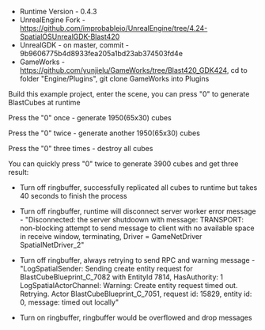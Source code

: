 * Runtime Version - 0.4.3
* UnrealEngine Fork - https://github.com/improbableio/UnrealEngine/tree/4.24-SpatialOSUnrealGDK-Blast420
* UnrealGDK - on master, commit - 9b9606775b4d8933fea205a1bd23ab374503fd4e
* GameWorks - https://github.com/yunjielu/GameWorks/tree/Blast420_GDK424, cd to folder "Engine/Plugins", git clone GameWorks into Plugins

Build this example project, enter the scene, you can press "0" to generate BlastCubes at runtime

Press the "0" once - generate 1950(65x30) cubes

Press the "0" twice - generate another 1950(65x30) cubes

Press the "0" three times - destroy all cubes

You can quickly press "0" twice to generate 3900 cubes and get three result:
* Turn off ringbuffer, successfully replicated all cubes to runtime but takes 40 seconds to finish the process

* Turn off ringbuffer, runtime will disconnect server worker
  error message - "Disconnected: the server shutdoown with message: TRANSPORT: non-blocking attempt to send message to client with no available space in receive window, terminating, Driver = GameNetDriver SpatialNetDriver_2"
  
* Turn off ringbuffer, always retrying to send RPC and 
  warning message - "LogSpatialSender: Sending create entity request for BlastCubeBlueprint_C_7082 with EntityId 7814, HasAuthority: 1
LogSpatialActorChannel: Warning: Create entity request timed out. Retrying. Actor BlastCubeBlueprint_C_7051, request id: 15829, entity id: 0, message: timed out locally"

* Turn on ringbuffer, ringbuffer would be overflowed and drop messages
  
